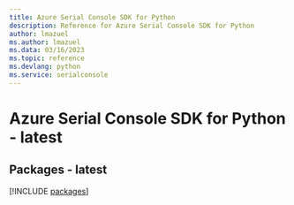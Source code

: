 ```yaml
---
title: Azure Serial Console SDK for Python
description: Reference for Azure Serial Console SDK for Python
author: lmazuel
ms.author: lmazuel
ms.data: 03/16/2023
ms.topic: reference
ms.devlang: python
ms.service: serialconsole
---
```

# Azure Serial Console SDK for Python - latest
## Packages - latest
[!INCLUDE [packages](serial-console-index.md)]